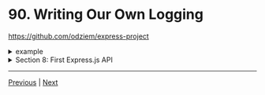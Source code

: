 # 90. Writing Our Own Logging


https://github.com/odziem/express-project

<details>
  <summary> example </summary>

  - `server.js`
```
const express = require('express');

const app = express();

const PORT = 3000;

const friends = [
    {
        id: 0,
        name: 'Albert Einstein'
    },
    {
        id: 1,
        name: 'Sir Isaac Newton'
    }
];

app.use((req, res, next) => {
    const start = Date.now();
    next();
    const delta = Date.now() - start;
    console.log(`${req.method} ${req.url} ${delta}ms`);
});

app.get('/friends', (req, res) =>{
    res.json(friends);
}); 

app.get('/friends/:friendId', (req, res) =>{
    const friendId = Number(req.params.friendId);
    const friend = friends[friendId];
    if (friend) {
        res.status(200).json(friend);
    } else {
        res.status(404).json({
            error: "Friend does not exist"
        });
    }
}); 

app.get('/messages', (req, res) =>{
    res.send('<ul><li>Helloo Albert!</li></ul>')
});

app.post('/messages', (req, res) =>{
    res.send('Updating messages...')
});

app.listen(PORT, () => {
    console.log(`Listening on ${PORT}...`);
});
``` 
---

-   run `npm run watch` 

---

<p align="center" >
    <img src="../imags/90_Writing-Our-Own-Logging.png" width="80%" >
</p> 


</details>  

<details>
  <summary> Section 8: First Express.js API </summary>

  - [Codebase: express-project](../src/s8_express-project/)

</details>

---

[Previous](./89_Middleware.md) | [Next](./91_POST-Requests-in-Express.md)